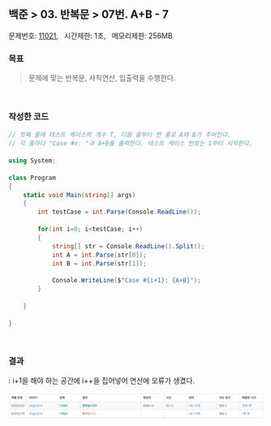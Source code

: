 
## 백준 > 03. 반복문 > 07번. A+B - 7    
문제번호: [11021](https://www.acmicpc.net/problem/11021), &nbsp; 시간제한: 1초, &nbsp; 메모리제한: 256MB

### 목표     
> 문제에 맞는 반복문, 사칙연산, 입출력을 수행한다.    

<br>

### 작성한 코드   

```cs
// 첫째 줄에 테스트 케이스의 개수 T, 다음 줄부터 한 줄로 A와 B가 주어진다.
// 각 줄마다 "Case #x: "과 A+B를 출력한다. 테스트 케이스 번호는 1부터 시작한다.

using System;

class Program
{
    static void Main(string[] args)
    {        
        int testCase = int.Parse(Console.ReadLine());

        for(int i=0; i<testCase; i++)
        {
            string[] str = Console.ReadLine().Split();
            int A = int.Parse(str[0]);
            int B = int.Parse(str[1]);

            Console.WriteLine($"Case #{i+1}: {A+B}");
        }

    }
    
}
```

<br>

### 결과    
: i+1을 해야 하는 공간에 i++을 집어넣어 연산에 오류가 생겼다.

![03단계 07번문항 제출결과](00/result_07.png)